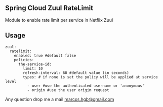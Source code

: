 Spring Cloud Zuul RateLimit
---
Module to enable rate limit per service in Netflix Zuul

Usage
---
```
zuul:
  ratelimit:
    enabled: true #default false
    policies:
      the-service-id:
        limit: 10
        refresh-interval: 60 #default value (in seconds)
        types: # if none is set the policy will be applied at service level
          - user #use the authenticated username or 'anonymous'
          - origin #use the user origin request
```

Any question drop me a mail marcos.hgb@gmail.com